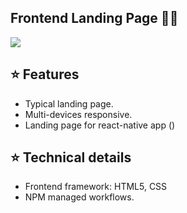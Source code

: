 ## Frontend Landing Page 👨‍💻

[![](https://img.shields.io/badge/Gmail-lionshi2012%40gmail.com-red)](mailto:lionshi2012@gmail.com)

## :star: Features

- Typical landing page.
- Multi-devices responsive.
- Landing page for react-native app ()

## :star: Technical details

- Frontend framework: HTML5, CSS
- NPM managed workflows.
